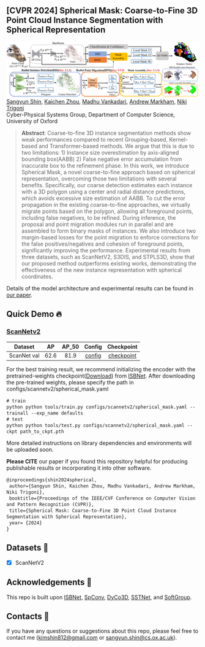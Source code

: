 ## [CVPR 2024] Spherical Mask: Coarse-to-Fine 3D Point Cloud Instance Segmentation with Spherical Representation 

<a href="https://arxiv.org/abs/2312.11269"><img src=docs/sph_mask.jpeg></a>
[Sangyun Shin](https://www.cs.ox.ac.uk/people/sangyun.shin/),
[Kaichen Zhou](https://www.cs.ox.ac.uk/people/kaichen.zhou/),
[Madhu Vankadari](https://madhubabuv.github.io/),
[Andrew Markham](https://www.cs.ox.ac.uk/people/andrew.markham/),
[Niki Trigoni](https://www.cs.ox.ac.uk/people/niki.trigoni/)<br>
Cyber-Physical Systems Group, Department of Computer Science, University of Oxford
> **Abstract**: 
Coarse-to-fine 3D instance segmentation methods show weak performances compared to recent Grouping-based, Kernel-based and Transformer-based methods. We argue that this is due to two limitations: 1) Instance size overestimation by axis-aligned bounding box(AABB) 2) False negative error accumulation from inaccurate box to the refinement phase. In this work, we introduce Spherical Mask, a novel coarse-to-fine approach based on spherical representation, overcoming those two limitations with several benefits. Specifically, our coarse detection estimates each instance with a 3D polygon using a center and radial distance predictions, which avoids excessive size estimation of AABB. To cut the error propagation in the existing coarse-to-fine approaches, we virtually migrate points based on the polygon, allowing all foreground points, including false negatives, to be refined. 
During inference, the proposal and point migration modules run in parallel and are assembled to form binary masks of instances. We also introduce two margin-based losses for the point migration to enforce corrections for the false positives/negatives and cohesion of foreground points, significantly improving the performance. Experimental results from three datasets, such as ScanNetV2, S3DIS, and STPLS3D, show that our proposed method outperforms existing works, demonstrating the effectiveness of the new instance representation with spherical coordinates.


Details of the model architecture and experimental results can be found in [our paper](https://arxiv.org/abs/2312.11269).

## Quick Demo :fire:

### [ScanNetv2](https://kaldir.vc.in.tum.de/scannet_benchmark/semantic_instance_3d?metric=ap)

| Dataset | AP | AP_50 | Config | Checkpoint
|:-:|:-:|:-:|:-:|:-:|
| ScanNet val | 62.6 | 81.9 | [config](configs/scannetv2/spherical_mask.yaml) | [checkpoint](https://drive.google.com/file/d/1WJtBr3nxaCaGCA_z1_dpu9bISnPAoxoL/view?usp=drive_link)

For the best training result, we recommend initializing the encoder with the pretrained-weights checkpoint([Download](https://drive.google.com/file/d/1TXGV-lVmmw94AJkqo6_Ms8wO5aVKhFdz/view?usp=drive_link)) from [ISBNet](https://arxiv.org/abs/2303.00246). 
After downloading the pre-trained weights, please specify the path in configs/scannetv2/spherical_mask.yaml
```shell
# train 
python python tools/train.py configs/scannetv2/spherical_mask.yaml --trainall --exp_name defaults
# test
python python tools/test.py configs/scannetv2/spherical_mask.yaml --ckpt path_to_ckpt.pth
```
More detailed instructions on library dependencies and environments will be uploaded soon.

**Please CITE** our paper if you found this repository helpful for producing publishable results or incorporating it into other software.
```bibtext
@inproceedings{shin2024spherical,
 author={Sangyun Shin, Kaichen Zhou, Madhu Vankadari, Andrew Markham, Niki Trigoni},
 booktitle={Proceedings of the IEEE/CVF Conference on Computer Vision and Pattern Recognition (CVPR)},
 title={Spherical Mask: Coarse-to-Fine 3D Point Cloud Instance Segmentation with Spherical Representation},
 year= {2024}
}
```

## Datasets :floppy_disk:

- [x] ScanNetV2

## Acknowledgements :clap:
This repo is built upon [ISBNet](https://github.com/VinAIResearch/ISBNet), [SpConv](https://github.com/traveller59/spconv), [DyCo3D](https://github.com/aim-uofa/DyCo3D), [SSTNet](https://github.com/Gorilla-Lab-SCUT/SSTNet), and [SoftGroup](https://github.com/thangvubk/SoftGroup). 

## Contacts :email:
If you have any questions or suggestions about this repo, please feel free to contact me (kimshin812@gmail.com or sangyun.shin@cs.ox.ac.uk).
